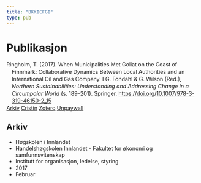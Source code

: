 ```yaml
---
title: "BKKICFGI"
type: pub
---
```

<h1>Publikasjon</h1>
<article id="csl-bib-container-BKKICFGI" class="csl-bib-container">
  <div class="csl-bib-body" style="line-height: 1.35; padding-left: 1em; text-indent:-1em;">
  <div class="csl-entry">Ringholm, T. (2017). When Municipalities Met Goliat on the Coast of Finnmark: Collaborative Dynamics Between Local Authorities and an International Oil and Gas Company. I G. Fondahl &amp; G. Wilson (Red.), <i>Northern Sustainabilities: Understanding and Addressing Change in a Circumpolar World</i> (s. 189&#x2013;201). Springer. <a href="https://doi.org/10.1007/978-3-319-46150-2_15">https://doi.org/10.1007/978-3-319-46150-2_15</a></div>
</div>
  <div class="csl-bib-buttons">
    <a href="#taxonomy-article-BKKICFGI" class="csl-bib-button">Arkiv</a>
    <a href="https://app.cristin.no/results/show.jsf?id=1451253" alt="Cristin URL" class="csl-bib-button">Cristin</a>
    <a href="http://zotero.org/groups/5402882/items/BKKICFGI" alt="Zotero URL" class="csl-bib-button">Zotero</a>
    <a href="https://doi.org/10.1007/978-3-319-46150-2_15" class="csl-bib-button">Unpaywall</a>
  </div>
  <div id="csl-bib-meta-container-BKKICFGI"></div>
</article>
<div id="csl-bib-meta-BKKICFGI" class="csl-bib-meta">
  <article id="taxonomy-article-BKKICFGI" class="taxonomy-article">
    <h1>Arkiv</h1>
    <ul>
      <li>Høgskolen i Innlandet</li>
      <li>Handelshøgskolen Innlandet - Fakultet for økonomi og samfunnsvitenskap</li>
      <li>Institutt for organisasjon, ledelse, styring</li>
      <li>2017</li>
      <li>Februar</li>
    </ul>
  </article>
</div>

